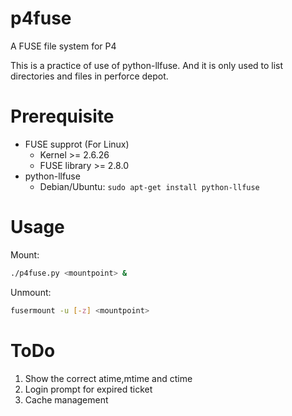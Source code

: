 p4fuse
======

A FUSE file system for P4

This is a practice of use of python-llfuse. And it is only used to list directories and files in perforce depot.


Prerequisite
============

  - FUSE supprot (For Linux)
    - Kernel >= 2.6.26
    - FUSE library >= 2.8.0
  - python-llfuse
    - Debian/Ubuntu: `sudo apt-get install python-llfuse`


Usage
=====

Mount:
```bash
./p4fuse.py <mountpoint> &
```

Unmount:
```bash
fusermount -u [-z] <mountpoint>
```


ToDo
====

  1. Show the correct atime,mtime and ctime
  2. Login prompt for expired ticket
  3. Cache management
